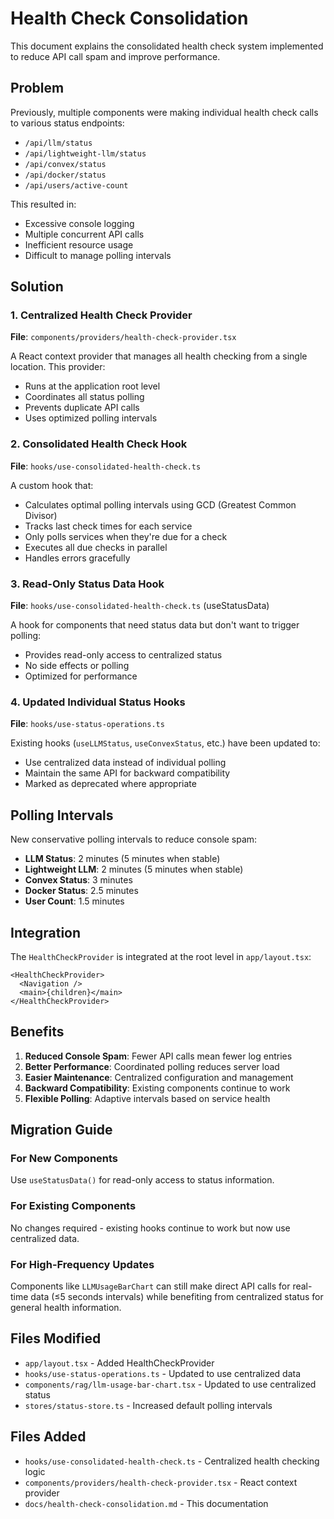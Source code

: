 # Health Check Consolidation

This document explains the consolidated health check system implemented to reduce API call spam and improve performance.

## Problem

Previously, multiple components were making individual health check calls to various status endpoints:

- `/api/llm/status`
- `/api/lightweight-llm/status`
- `/api/convex/status`
- `/api/docker/status`
- `/api/users/active-count`

This resulted in:

- Excessive console logging
- Multiple concurrent API calls
- Inefficient resource usage
- Difficult to manage polling intervals

## Solution

### 1. Centralized Health Check Provider

**File**: `components/providers/health-check-provider.tsx`

A React context provider that manages all health checking from a single location. This provider:

- Runs at the application root level
- Coordinates all status polling
- Prevents duplicate API calls
- Uses optimized polling intervals

### 2. Consolidated Health Check Hook

**File**: `hooks/use-consolidated-health-check.ts`

A custom hook that:

- Calculates optimal polling intervals using GCD (Greatest Common Divisor)
- Tracks last check times for each service
- Only polls services when they're due for a check
- Executes all due checks in parallel
- Handles errors gracefully

### 3. Read-Only Status Data Hook

**File**: `hooks/use-consolidated-health-check.ts` (useStatusData)

A hook for components that need status data but don't want to trigger polling:

- Provides read-only access to centralized status
- No side effects or polling
- Optimized for performance

### 4. Updated Individual Status Hooks

**File**: `hooks/use-status-operations.ts`

Existing hooks (`useLLMStatus`, `useConvexStatus`, etc.) have been updated to:

- Use centralized data instead of individual polling
- Maintain the same API for backward compatibility
- Marked as deprecated where appropriate

## Polling Intervals

New conservative polling intervals to reduce console spam:

- **LLM Status**: 2 minutes (5 minutes when stable)
- **Lightweight LLM**: 2 minutes (5 minutes when stable)
- **Convex Status**: 3 minutes
- **Docker Status**: 2.5 minutes
- **User Count**: 1.5 minutes

## Integration

The `HealthCheckProvider` is integrated at the root level in `app/layout.tsx`:

```tsx
<HealthCheckProvider>
  <Navigation />
  <main>{children}</main>
</HealthCheckProvider>
```

## Benefits

1. **Reduced Console Spam**: Fewer API calls mean fewer log entries
2. **Better Performance**: Coordinated polling reduces server load
3. **Easier Maintenance**: Centralized configuration and management
4. **Backward Compatibility**: Existing components continue to work
5. **Flexible Polling**: Adaptive intervals based on service health

## Migration Guide

### For New Components

Use `useStatusData()` for read-only access to status information.

### For Existing Components

No changes required - existing hooks continue to work but now use centralized data.

### For High-Frequency Updates

Components like `LLMUsageBarChart` can still make direct API calls for real-time data (≤5 seconds intervals) while benefiting from centralized status for general health information.

## Files Modified

- `app/layout.tsx` - Added HealthCheckProvider
- `hooks/use-status-operations.ts` - Updated to use centralized data
- `components/rag/llm-usage-bar-chart.tsx` - Updated to use centralized status
- `stores/status-store.ts` - Increased default polling intervals

## Files Added

- `hooks/use-consolidated-health-check.ts` - Centralized health checking logic
- `components/providers/health-check-provider.tsx` - React context provider
- `docs/health-check-consolidation.md` - This documentation
